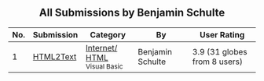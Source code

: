 ﻿<div align="center">

## All Submissions by Benjamin Schulte

</div>

No.  | Submission | Category | By   | User Rating
---- | ---------- | -------- | ---- | -----------
1 | [HTML2Text<br />](https://github.com/Planet-Source-Code/benjamin-schulte-html2text__1-8392) | [Internet/ HTML<br /><sup>Visual Basic</sup>](../ByCategory/internet-html__1-34.md) | Benjamin Schulte | 3.9 (31 globes from 8 users)
